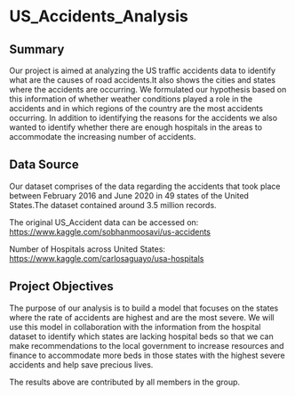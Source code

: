 # US_Accidents_Analysis
## Summary
Our project is aimed at analyzing the US traffic accidents data to identify what are the causes of road accidents.It also shows the cities and states where the accidents are occurring. We formulated our hypothesis based on this information of whether weather conditions played a role in the accidents and in which regions of the country are the most accidents occurring. In addition to identifying the reasons for the accidents we also wanted to identify whether there are enough hospitals in the areas to accommodate the increasing number of accidents.


## Data Source

Our dataset comprises of the data regarding the accidents that took place between February 2016 and June 2020 in 49 states of the United States.The dataset contained around 3.5 million records. 

The original US_Accident data can be accessed on: https://www.kaggle.com/sobhanmoosavi/us-accidents

Number of Hospitals across United States: https://www.kaggle.com/carlosaguayo/usa-hospitals

## Project Objectives
The purpose of our analysis is to build a model that focuses on the states where the rate of accidents are highest and are the most severe.
We will use this model in collaboration with the information from the hospital dataset to identify which states are lacking hospital beds so that we can make recommendations to the local government to increase resources and finance to accommodate more beds in those states with the highest severe accidents and help save precious lives. 



The results above are contributed by all members in the group.
